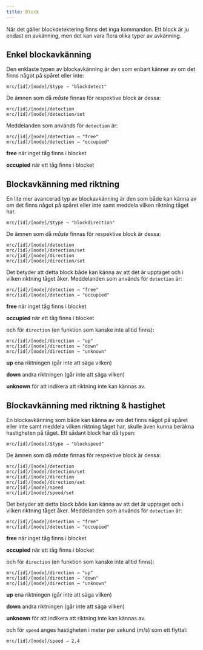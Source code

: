 ```yaml
---
title: Block
---
```


När det gäller blockdetektering finns det inga kommandon. Ett block är ju endast en avkänning, men det kan vara flera olika typer av avkänning.

## Enkel blockavkänning
Den enklaste typen av blockavkänning är den som enbart känner av om det finns något på spåret eller inte:

```
mrc/[id]/[node]/$type → "blockdetect"
```

De ämnen som då _måste_ finnas för respektive block är dessa:

```
mrc/[id]/[node]/detection
mrc/[id]/[node]/detection/set
```

Meddelanden som används för `detection` är:

```
mrc/[id]/[node]/detection → "free"
mrc/[id]/[node]/detection → "occupied"
```

**free** när inget tåg finns i blocket

**occupied** när ett tåg finns i blocket


## Blockavkänning med riktning
En lite mer avancerad typ av blockavkänning är den som både kan känna av om det finns något på spåret eller inte samt meddela vilken riktning tåget har.

```
mrc/[id]/[node]/$type → "blockdirection"
```

De ämnen som då _måste_ finnas för respektive block är dessa:

```
mrc/[id]/[node]/detection
mrc/[id]/[node]/detection/set
mrc/[id]/[node]/direction
mrc/[id]/[node]/direction/set
```

Det betyder att detta block både kan känna av att det är upptaget och i vilken riktning tåget åker. Meddelanden som används för `detection` är:

```
mrc/[id]/[node]/detection → "free"
mrc/[id]/[node]/detection → "occupied"
```

**free** när inget tåg finns i blocket

**occupied** när ett tåg finns i blocket

och för `direction` (en funktion som kanske inte alltid finns):

```
mrc/[id]/[node]/direction → "up"
mrc/[id]/[node]/direction → "down"
mrc/[id]/[node]/direction → "unknown"
```

**up** ena riktningen (går inte att säga vilken)

**down** andra riktningen (går inte att säga vilken)

**unknown** för att indikera att riktning inte kan kännas av.


## Blockavkänning med riktning & hastighet
En blockavkänning som både kan känna av om det finns något på spåret eller inte samt meddela vilken riktning tåget har, skulle även kunna beräkna hastigheten på tåget. Ett sådant block har då typen:

```
mrc/[id]/[node]/$type → "blockspeed"
```

De ämnen som då _måste_ finnas för respektive block är dessa:

```
mrc/[id]/[node]/detection
mrc/[id]/[node]/detection/set
mrc/[id]/[node]/direction
mrc/[id]/[node]/direction/set
mrc/[id]/[node]/speed
mrc/[id]/[node]/speed/set
```

Det betyder att detta block både kan känna av att det är upptaget och i vilken riktning tåget åker. Meddelanden som används för `detection` är:

```
mrc/[id]/[node]/detection → "free"
mrc/[id]/[node]/detection → "occupied"
```

**free** när inget tåg finns i blocket

**occupied** när ett tåg finns i blocket

och för `direction` (en funktion som kanske inte alltid finns):

```
mrc/[id]/[node]/direction → "up"
mrc/[id]/[node]/direction → "down"
mrc/[id]/[node]/direction → "unknown"
```

**up** ena riktningen (går inte att säga vilken)

**down** andra riktningen (går inte att säga vilken)

**unknown** för att indikera att riktning inte kan kännas av.

och för `speed` anges hastigheten i meter per sekund (m/s) som ett flyttal:

```
mrc/[id]/[node]/speed → 2,4
```
